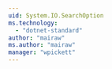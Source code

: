 ```yaml
---
uid: System.IO.SearchOption
ms.technology: 
  - "dotnet-standard"
author: "mairaw"
ms.author: "mairaw"
manager: "wpickett"
---
```

